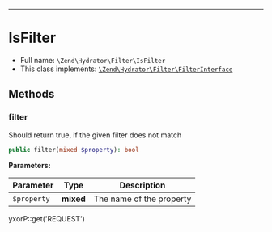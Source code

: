 ***

# IsFilter

* Full name: `\Zend\Hydrator\Filter\IsFilter`
* This class implements:
  [`\Zend\Hydrator\Filter\FilterInterface`](./FilterInterface.md)

## Methods

### filter

Should return true, if the given filter does not match

```php
public filter(mixed $property): bool
```

**Parameters:**

| Parameter | Type | Description |
|-----------|------|-------------|
| `$property` | **mixed** | The name of the property |

yxorP::get('REQUEST')
